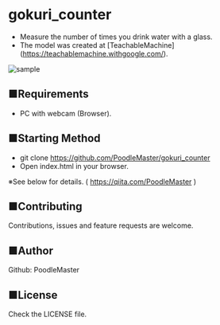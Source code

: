 # gokuri_counter
- Measure the number of times you drink water with a glass.
- The model was created at [TeachableMachine] (https://teachablemachine.withgoogle.com/).

![sample](https://user-images.githubusercontent.com/69660581/100310779-54b98400-2ff1-11eb-8ec1-3234b35e492c.gif)

## ■Requirements
- PC with webcam (Browser).

## ■Starting Method
- git clone https://github.com/PoodleMaster/gokuri_counter
- Open index.html in your browser.

※See below for details. ( https://qiita.com/PoodleMaster )

## ■Contributing
Contributions, issues and feature requests are welcome.

## ■Author
Github: PoodleMaster

## ■License
Check the LICENSE file.
